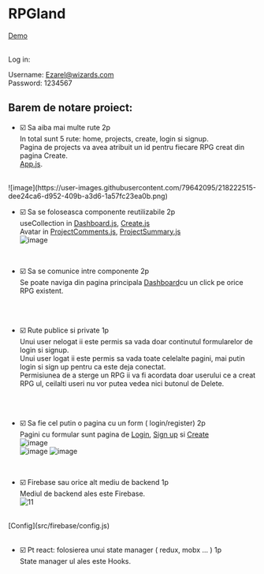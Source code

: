 # RPGland
[Demo](https://youtu.be/Qysj-B-ww00)

<br>
Log in:<br>

Username: Ezarel@wizards.com <br>
Password: 1234567<br>

## Barem de notare proiect: 

- :ballot_box_with_check: Sa aiba mai multe rute  2p <br>
 In total sunt 5 rute: home, projects, create, login si signup.<br>
Pagina de projects va avea atribuit un id pentru fiecare RPG creat din pagina Create. <br>
[App.js](src/App.js).
<br>
 ![image](https://user-images.githubusercontent.com/79642095/218222515-dee24ca6-d952-409b-a3d6-1a57fc23ea0b.png)
 
- :ballot_box_with_check: Sa se foloseasca componente reutilizabile 2p <br>
 useCollection in [Dashboard.js](src/pages/dashboard/Dashboard.js), [Create.js](src/pages/create/Create.js)   <br>
 Avatar in [ProjectComments.js](src/pages/project/ProjectComments.js), [ProjectSummary.js](src/pages/project/ProjectSummary.js) <br>
 ![image](https://user-images.githubusercontent.com/79642095/218222636-6236928e-380d-433b-9593-76ec0db647f5.png)

 <br>
 
- :ballot_box_with_check: Sa se comunice intre componente 2p<br>
 Se poate naviga din pagina principala [Dashboard](src/pages/dashboard/Dashboard.js)cu un click pe orice RPG existent.
 <br>
 <br>
 
- :ballot_box_with_check: Rute publice si private 1p<br>
 Unui user nelogat ii este permis sa vada doar continutul formularelor de login si signup.<br>
 Unui user logat ii este permis sa vada toate celelalte pagini, mai putin login si sign up pentru ca este deja conectat.<br>
 Permisiunea de a sterge un RPG ii va fi acordata doar userului ce a creat RPG ul, ceilalti useri nu vor putea vedea nici butonul de Delete.
 <br>
 <br>
 
- :ballot_box_with_check: Sa fie cel putin o pagina cu un form ( login/register) 2p<br>
 Pagini cu formular sunt pagina de [Login](src/pages/login/Login.js), [Sign up](src/pages/signup/Signup.js) si [Create](src/pages/create/Create.js)<br>
![image](https://user-images.githubusercontent.com/79642095/218218858-0a463e3c-3971-4d08-9ec7-2095b44818f6.png) <br>
 ![image](https://user-images.githubusercontent.com/79642095/218218758-20114448-1915-4825-9102-332ef8be03bd.png)
![image](https://user-images.githubusercontent.com/79642095/218222581-910012b4-80da-48e5-a37f-9633aa59c078.png)


 <br>
 
- :ballot_box_with_check: Firebase sau orice alt mediu de backend 1p<br>
 Mediul de backend ales este Firebase. <br>
 ![11](https://user-images.githubusercontent.com/79642095/218218021-56f52d45-36fd-42e4-a87c-bf9939102180.png)
<br>
 [Config](src/firebase/config.js)
 <br>
 <br>
 
- :ballot_box_with_check: Pt react: folosierea unui state manager ( redux, mobx ... ) 1p <br>
 State manager ul ales este Hooks.
